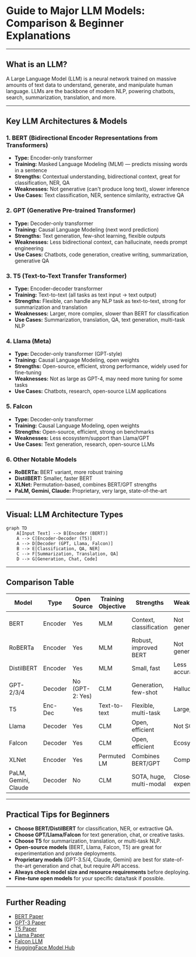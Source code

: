 # Guide to Major LLM Models: Comparison & Beginner Explanations

---

## What is an LLM?
A Large Language Model (LLM) is a neural network trained on massive amounts of text data to understand, generate, and manipulate human language. LLMs are the backbone of modern NLP, powering chatbots, search, summarization, translation, and more.

---

## Key LLM Architectures & Models

### 1. BERT (Bidirectional Encoder Representations from Transformers)
- **Type:** Encoder-only transformer
- **Training:** Masked Language Modeling (MLM) — predicts missing words in a sentence
- **Strengths:** Contextual understanding, bidirectional context, great for classification, NER, QA
- **Weaknesses:** Not generative (can't produce long text), slower inference
- **Use Cases:** Text classification, NER, sentence similarity, extractive QA

### 2. GPT (Generative Pre-trained Transformer)
- **Type:** Decoder-only transformer
- **Training:** Causal Language Modeling (next word prediction)
- **Strengths:** Text generation, few-shot learning, flexible outputs
- **Weaknesses:** Less bidirectional context, can hallucinate, needs prompt engineering
- **Use Cases:** Chatbots, code generation, creative writing, summarization, generative QA

### 3. T5 (Text-to-Text Transfer Transformer)
- **Type:** Encoder-decoder transformer
- **Training:** Text-to-text (all tasks as text input → text output)
- **Strengths:** Flexible, can handle any NLP task as text-to-text, strong for summarization and translation
- **Weaknesses:** Larger, more complex, slower than BERT for classification
- **Use Cases:** Summarization, translation, QA, text generation, multi-task NLP

### 4. Llama (Meta)
- **Type:** Decoder-only transformer (GPT-style)
- **Training:** Causal Language Modeling, open weights
- **Strengths:** Open-source, efficient, strong performance, widely used for fine-tuning
- **Weaknesses:** Not as large as GPT-4, may need more tuning for some tasks
- **Use Cases:** Chatbots, research, open-source LLM applications

### 5. Falcon
- **Type:** Decoder-only transformer
- **Training:** Causal Language Modeling, open weights
- **Strengths:** Open-source, efficient, strong on benchmarks
- **Weaknesses:** Less ecosystem/support than Llama/GPT
- **Use Cases:** Text generation, research, open-source LLMs

### 6. Other Notable Models
- **RoBERTa:** BERT variant, more robust training
- **DistilBERT:** Smaller, faster BERT
- **XLNet:** Permutation-based, combines BERT/GPT strengths
- **PaLM, Gemini, Claude:** Proprietary, very large, state-of-the-art

---

## Visual: LLM Architecture Types

```mermaid
graph TD
    A[Input Text] --> B[Encoder (BERT)]
    A --> C[Encoder-Decoder (T5)]
    A --> D[Decoder (GPT, Llama, Falcon)]
    B --> E[Classification, QA, NER]
    C --> F[Summarization, Translation, QA]
    D --> G[Generation, Chat, Code]
```

---

## Comparison Table
| Model      | Type         | Open Source | Training Objective | Strengths                | Weaknesses         | Typical Use Cases         |
|------------|--------------|-------------|--------------------|--------------------------|--------------------|---------------------------|
| BERT       | Encoder      | Yes         | MLM                | Context, classification  | Not generative     | NER, classification, QA   |
| RoBERTa    | Encoder      | Yes         | MLM                | Robust, improved BERT    | Not generative     | Same as BERT              |
| DistilBERT | Encoder      | Yes         | MLM                | Small, fast              | Less accurate      | Mobile, fast inference    |
| GPT-2/3/4  | Decoder      | No (GPT-2: Yes) | CLM           | Generation, few-shot     | Hallucination      | Chat, code, generation    |
| T5         | Enc-Dec      | Yes         | Text-to-text       | Flexible, multi-task     | Large, slow        | Summarization, QA, trans. |
| Llama      | Decoder      | Yes         | CLM                | Open, efficient          | Not SOTA           | Chat, open LLMs           |
| Falcon     | Decoder      | Yes         | CLM                | Open, efficient          | Ecosystem          | Open LLMs, research       |
| XLNet      | Encoder      | Yes         | Permuted LM        | Combines BERT/GPT        | Complex            | QA, classification        |
| PaLM, Gemini, Claude | Decoder | No      | CLM                | SOTA, huge, multi-modal  | Closed, expensive  | Advanced chat, research   |

---

## Practical Tips for Beginners
- **Choose BERT/DistilBERT** for classification, NER, or extractive QA.
- **Choose GPT/Llama/Falcon** for text generation, chat, or creative tasks.
- **Choose T5** for summarization, translation, or multi-task NLP.
- **Open-source models** (BERT, Llama, Falcon, T5) are great for experimentation and private deployments.
- **Proprietary models** (GPT-3.5/4, Claude, Gemini) are best for state-of-the-art generation and chat, but require API access.
- **Always check model size and resource requirements** before deploying.
- **Fine-tune open models** for your specific data/task if possible.

---

## Further Reading
- [BERT Paper](https://arxiv.org/abs/1810.04805)
- [GPT-3 Paper](https://arxiv.org/abs/2005.14165)
- [T5 Paper](https://arxiv.org/abs/1910.10683)
- [Llama Paper](https://arxiv.org/abs/2302.13971)
- [Falcon LLM](https://falconllm.tii.ae/)
- [HuggingFace Model Hub](https://huggingface.co/models) 